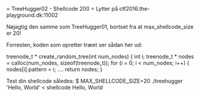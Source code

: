 = TreeHugger02 - Shellcode 200 =
Lytter på ctf2016.the-playground.dk:11002

Nøjagtig den samme som TreeHugger01, bortset fra at max_shellcode_size er 20!

Forresten, koden som opretter træet ser sådan her ud:

treenode_t * create_random_tree(int num_nodes) {
    int i;
    treenode_t * nodes = calloc(num_nodes, sizeof(treenode_t));
    for (i = 0; i < num_nodes; i++) {
        nodes[i].pattern = i;
        ....
    return nodes;
}

Test din shellcode således:
$ MAX_SHELLCODE_SIZE=20 ./treehugger 'Hello, World' < shellcode
Hello, World

